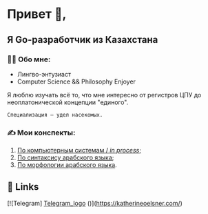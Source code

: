 # Привет 👋, 
## Я Go-разработчик из Казахстана

### 🙍‍♂️ Обо мне:

 - Лингво-энтузиаст
 - Computer Science && Philosophy Enjoyer

Я люблю изучать всё то, что мне интересно от регистров ЦПУ до неоплатонической концепции "единого". 

`Специализация — удел насекомых.` 

### ✍️ Мои конспекты:

1. [По компьютерным системам / *in process*](https://github.com/AnwarSaginbai/aboutme/blob/main/notes/%D0%9A%D0%BE%D0%BC%D0%BF%D1%8C%D1%8E%D1%82%D0%B5%D1%80%D0%BD%D1%8B%D0%B5%20%D1%81%D0%B8%D1%81%D1%82%D0%B5%D0%BC%D1%8B.pdf);
2. [По синтаксису арабского языка](https://github.com/AnwarSaginbai/aboutme/blob/main/notes/awamil.pdf);
3. [По морфологии арабского языка](https://github.com/AnwarSaginbai/aboutme/blob/main/notes/sarf.pdf).


## 🔗 Links
[![Telegram] [Telegram_logo](https://github.com/user-attachments/assets/e9df06b7-5bfc-4f4f-b26f-0a8179777786)
()](https://katherineoelsner.com/)
